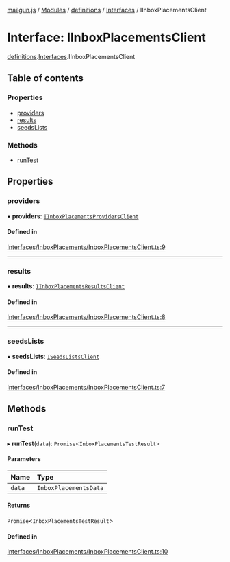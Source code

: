 [mailgun.js](../README.md) / [Modules](../modules.md) / [definitions](../modules/definitions.md) / [Interfaces](../modules/definitions.Interfaces.md) / IInboxPlacementsClient

# Interface: IInboxPlacementsClient

[definitions](../modules/definitions.md).[Interfaces](../modules/definitions.Interfaces.md).IInboxPlacementsClient

## Table of contents

### Properties

- [providers](definitions.Interfaces.IInboxPlacementsClient.md#providers)
- [results](definitions.Interfaces.IInboxPlacementsClient.md#results)
- [seedsLists](definitions.Interfaces.IInboxPlacementsClient.md#seedslists)

### Methods

- [runTest](definitions.Interfaces.IInboxPlacementsClient.md#runtest)

## Properties

### providers

• **providers**: [`IInboxPlacementsProvidersClient`](definitions.Interfaces.IInboxPlacementsProvidersClient.md)

#### Defined in

[Interfaces/InboxPlacements/InboxPlacementsClient.ts:9](https://github.com/mailgun/mailgun.js/blob/f0fcce3/lib/Interfaces/InboxPlacements/InboxPlacementsClient.ts#L9)

___

### results

• **results**: [`IInboxPlacementsResultsClient`](definitions.Interfaces.IInboxPlacementsResultsClient.md)

#### Defined in

[Interfaces/InboxPlacements/InboxPlacementsClient.ts:8](https://github.com/mailgun/mailgun.js/blob/f0fcce3/lib/Interfaces/InboxPlacements/InboxPlacementsClient.ts#L8)

___

### seedsLists

• **seedsLists**: [`ISeedsListsClient`](definitions.Interfaces.ISeedsListsClient.md)

#### Defined in

[Interfaces/InboxPlacements/InboxPlacementsClient.ts:7](https://github.com/mailgun/mailgun.js/blob/f0fcce3/lib/Interfaces/InboxPlacements/InboxPlacementsClient.ts#L7)

## Methods

### runTest

▸ **runTest**(`data`): `Promise`\<`InboxPlacementsTestResult`\>

#### Parameters

| Name | Type |
| :------ | :------ |
| `data` | `InboxPlacementsData` |

#### Returns

`Promise`\<`InboxPlacementsTestResult`\>

#### Defined in

[Interfaces/InboxPlacements/InboxPlacementsClient.ts:10](https://github.com/mailgun/mailgun.js/blob/f0fcce3/lib/Interfaces/InboxPlacements/InboxPlacementsClient.ts#L10)
